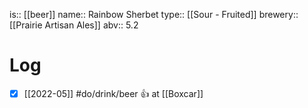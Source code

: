 is:: [[beer]]
name:: Rainbow Sherbet
type:: [[Sour - Fruited]]
brewery:: [[Prairie Artisan Ales]]
abv:: 5.2

# Log
- [x] [[2022-05]] #do/drink/beer 👍 at [[Boxcar]]
